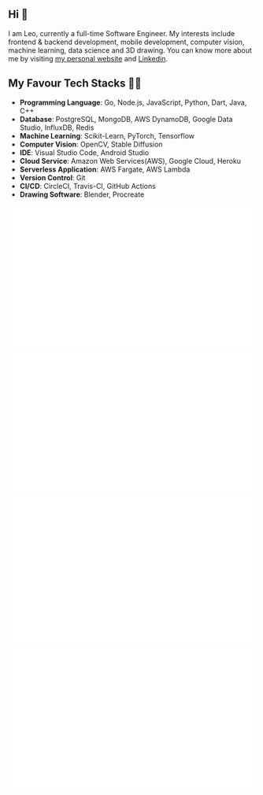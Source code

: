 ## Hi 👋

I am Leo, currently a full-time Software Engineer. My interests include frontend & backend development, mobile development, computer vision, machine learning, data science and 3D drawing. You can know more about me by visiting [my personal website](https://leohung.herokuapp.com/) and [Linkedin](https://www.linkedin.com/in/leo-hung-6b13521ab/).

## My Favour Tech Stacks 🧑‍💻
- **Programming Language**: Go, Node.js, JavaScript, Python, Dart, Java, C++
- **Database**: PostgreSQL, MongoDB, AWS DynamoDB, Google Data Studio, InfluxDB, Redis
- **Machine Learning**: Scikit-Learn, PyTorch, Tensorflow
- **Computer Vision**: OpenCV, Stable Diffusion
- **IDE**: Visual Studio Code, Android Studio
- **Cloud Service**: Amazon Web Services(AWS), Google Cloud, Heroku
- **Serverless Application**: AWS Fargate, AWS Lambda
- **Version Control**: Git
- **CI/CD**: CircleCI, Travis-CI, GitHub Actions
- **Drawing Software**: Blender, Procreate

![](https://raw.githubusercontent.com/srleohung/github-stats/master/generated/overview.svg#gh-dark-mode-only)
![](https://raw.githubusercontent.com/srleohung/github-stats/master/generated/overview.svg#gh-light-mode-only)
![](https://raw.githubusercontent.com/srleohung/github-stats/master/generated/languages.svg#gh-dark-mode-only)
![](https://raw.githubusercontent.com/srleohung/github-stats/master/generated/languages.svg#gh-light-mode-only)
